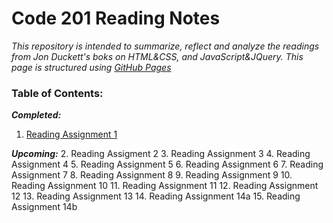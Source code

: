 # Code 201 Reading Notes
*This repository is intended to summarize, reflect and analyze the readings from Jon Duckett's boks on HTML&CSS, and JavaScript&JQuery. This page is structured using [GitHub Pages](https://pages.github.com/)*

### Table of Contents:
***Completed:***
1. [Reading Assignment 1](./code201/class-01.md)

***Upcoming:***
2. Reading Assigment 2
3. Reading Assignment 3 
4. Reading Assignment 4
5. Reading Assignment 5
6. Reading Assignment 6
7. Reading Assignment 7
8. Reading Assignment 8
9. Reading Assignment 9
10. Reading Assignment 10
11. Reading Assignment 11
12. Reading Assignment 12
13. Reading Assignment 13
14. Reading Assignment 14a
15. Reading Assignment 14b
